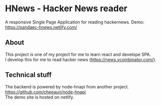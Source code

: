 # HNews - Hacker News reader
A responsive Single Page Application for reading hackernews. 
Demo: https://pandaec-hnews.netlify.com/


## About
This project is one of my project for me to learn react and develope SPA.  
I develop this for me to read hacker news (https://news.ycombinator.com/). 

## Technical stuff
The backend is powered by node-hnapi from another project. https://github.com/cheeaun/node-hnapi  
The demo site is hosted on netlify.
